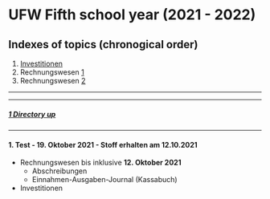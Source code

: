 # UFW Fifth school year (2021 - 2022)

Indexes of topics (chronogical order)
-------------------------------------

1. [Investitionen](./Investitionen.md)
2. Rechnungswesen [1](./RechnungsWesen1.doc)
3. Rechnungswesen [2](./RechnungsWesen2.doc)

----
----

##### [1 Directory up](./../README.md)

----

#### **1. Test - 19. Oktober 2021 - Stoff erhalten am 12.10.2021**
   - Rechnungswesen bis inklusive **12. Oktober 2021**
      - Abschreibungen
	  - Einnahmen-Ausgaben-Journal (Kassabuch)
   - Investitionen
